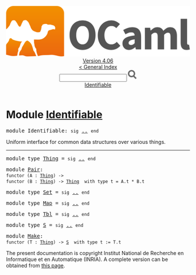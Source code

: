 <!-- ((! set title API !)) ((! set documentation !)) ((! set api !)) ((! set nobreadcrumb !)) -->
<div class="api"><header><nav class="toc brand"><a class="brand" href="https://ocaml.org/"><img src="colour-logo-gray.svg" class="svg" alt="OCaml"></a></nav><nav class="toc"><div class="toc_version"><a href="/docs" id="version-select">Version 4.06</a></div><a href="index.html">&lt; General Index</a><div class="api_search"><input type="text" name="apisearch" id="api_search" oninput="mySearch(false);" onkeypress="this.oninput();" onclick="this.oninput();" onpaste="this.oninput();">
<img src="search_icon.svg" alt="Search" class="svg" onclick="mySearch(false)"></div>
<div id="search_results"></div><div class="toc_title"><a href="#top">Identifiable</a></div><ul></ul></nav></header>

<h1>Module <a href="type_Identifiable.html">Identifiable</a></h1>

<pre><span id="MODULEIdentifiable"><span class="keyword">module</span> Identifiable</span>: <code class="code"><span class="keyword">sig</span></code> <a href="Identifiable.html">..</a> <code class="code"><span class="keyword">end</span></code></pre><div class="info module top">
<div class="info-desc">
<p>Uniform interface for common data structures over various things.</p>
</div>
</div>
<hr width="100%">

<pre><span id="MODULETYPEThing"><span class="keyword">module type</span> <a href="Identifiable.Thing.html">Thing</a></span> = <code class="code"><span class="keyword">sig</span></code> <a href="Identifiable.Thing.html">..</a> <code class="code"><span class="keyword">end</span></code></pre>
<pre><span id="MODULEPair"><span class="keyword">module</span> <a href="Identifiable.Pair.html">Pair</a></span>: <div class="sig_block"><code class="code"><span class="keyword">functor</span>&nbsp;(</code><code class="code"><span class="constructor">A</span></code><code class="code">&nbsp;:&nbsp;</code><code class="type"><a href="Identifiable.Thing.html">Thing</a></code><code class="code">)&nbsp;<span class="keywordsign">-&gt;</span>&nbsp;</code><div class="sig_block"><code class="code"><span class="keyword">functor</span>&nbsp;(</code><code class="code"><span class="constructor">B</span></code><code class="code">&nbsp;:&nbsp;</code><code class="type"><a href="Identifiable.Thing.html">Thing</a></code><code class="code">)&nbsp;<span class="keywordsign">-&gt;</span>&nbsp;</code><code class="type"><a href="Identifiable.Thing.html">Thing</a></code><code class="type">  with type t = A.t * B.t</code></div></div></pre>
<pre><span id="MODULETYPESet"><span class="keyword">module type</span> <a href="Identifiable.Set.html">Set</a></span> = <code class="code"><span class="keyword">sig</span></code> <a href="Identifiable.Set.html">..</a> <code class="code"><span class="keyword">end</span></code></pre>
<pre><span id="MODULETYPEMap"><span class="keyword">module type</span> <a href="Identifiable.Map.html">Map</a></span> = <code class="code"><span class="keyword">sig</span></code> <a href="Identifiable.Map.html">..</a> <code class="code"><span class="keyword">end</span></code></pre>
<pre><span id="MODULETYPETbl"><span class="keyword">module type</span> <a href="Identifiable.Tbl.html">Tbl</a></span> = <code class="code"><span class="keyword">sig</span></code> <a href="Identifiable.Tbl.html">..</a> <code class="code"><span class="keyword">end</span></code></pre>
<pre><span id="MODULETYPES"><span class="keyword">module type</span> <a href="Identifiable.S.html">S</a></span> = <code class="code"><span class="keyword">sig</span></code> <a href="Identifiable.S.html">..</a> <code class="code"><span class="keyword">end</span></code></pre>
<pre><span id="MODULEMake"><span class="keyword">module</span> <a href="Identifiable.Make.html">Make</a></span>: <div class="sig_block"><code class="code"><span class="keyword">functor</span>&nbsp;(</code><code class="code"><span class="constructor">T</span></code><code class="code">&nbsp;:&nbsp;</code><code class="type"><a href="Identifiable.Thing.html">Thing</a></code><code class="code">)&nbsp;<span class="keywordsign">-&gt;</span>&nbsp;</code><code class="type"><a href="Identifiable.S.html">S</a></code><code class="type">  with type t := T.t</code></div></pre><div class="copyright">The present documentation is copyright Institut National de Recherche en Informatique et en Automatique (INRIA). A complete version can be obtained from <a href="http://caml.inria.fr/pub/docs/manual-ocaml/">this page</a>.</div></div>